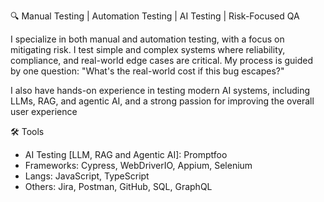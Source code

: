 🔍 Manual Testing | Automation Testing | AI Testing | Risk-Focused QA

I specialize in both manual and automation testing, with a focus on mitigating risk. I test simple and complex systems where reliability, compliance, and real-world edge cases are critical. My process is guided by one question: "What's the real-world cost if this bug escapes?"

I also have hands-on experience in testing modern AI systems, including LLMs, RAG, and agentic AI, and a strong passion for improving the overall user experience

🛠️ Tools
- AI Testing [LLM, RAG and Agentic AI]: Promptfoo
- Frameworks: Cypress, WebDriverIO, Appium, Selenium
- Langs: JavaScript, TypeScript
- Others: Jira, Postman, GitHub, SQL, GraphQL
